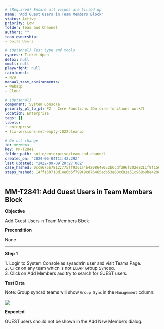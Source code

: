 ```yaml
---
# (Required) Ensure all values are filled up
name: "Add Guest Users in Team Members Block"
status: Active
priority: Low
folder: Team and Channel
authors: ""
team_ownership: 
- Suite Users

# (Optional) Test type and tools
cypress: Ticket Open
detox: null
mmctl: null
playwright: null
rainforest: 
- N/A
manual_test_environments: 
- Webapp
- Cloud

# (Optional)
component: System Console
priority_p1_to_p4: P2 - Core Functions (Do core functions work?)
location: Enterprise
tags: []
labels: 
- enterprise
- fix-versions-not-empty-2022cleanup

# Do not change
id: 5656063
key: MM-T2841
folder_path: suite/enterprise/team-and-channel
created_on: "2020-06-04T13:42:29Z"
last_updated: "2022-09-09T20:27:06Z"
case_hashed: 0ccb675b78122775ff9361a4b4208646052b6cdf296f202e8211f9f1569ebdd8597081b0c66ff8fae9cd4bee4e39a228
steps_hashed: 14ff160718d14e6b5f79949c876465ecb53e68c681a51c968b9be429d0718202d07d2ae4b007e1900af6b09c235282f1
---
```


## MM-T2841: Add Guest Users in Team Members Block

**Objective**

Add Guest Users in Team Members Block

**Precondition**

None

---

**Step 1**

1\. Login to System Console as sysadmin user and visit Teams Page.\
2\. Click on any team which is not LDAP Group Synced.\
3\. Click on Add Members and try to search for GUEST users.

**Test Data**

Note: Group synced teams will show `Group Sync` in the `Management` column:\
\
![](https://smartbear-tm4j-prod-us-west-2-attachment-rich-text.s3.us-west-2.amazonaws.com/embedded-f3277290f945470c4add5d21ef3dc7ca7b74388fc7152bfb6b99ae58c66a95a8-1609954885146-Screen+Shot+2021-01-06+at+9.38.45+AM.png)

**Expected**

GUEST users should not be shown in the Add New Members dialog.
